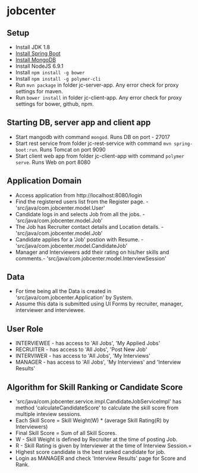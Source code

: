 # jobcenter


## Setup
* Install JDK 1.8
* [Install Spring Boot](http://docs.spring.io/spring-boot/docs/current/reference/html/)
* [Install MongoDB](http://docs.mongodb.org/manual/installation/getting-started-installing-spring-boot.html#getting-started-installing-the-cli)
* Install NodeJS 6.9.1
* Install `npm install -g bower`
* Install `npm install -g polymer-cli`
* Run `mvn package` in folder jc-server-app. Any error check for proxy settings for maven.
* Run `bower install` in folder jc-client-app. Any error check for proxy settings for bower, github, npm.

## Starting DB, server app and client app
* Start mangodb with command `mongod`. Runs DB on port - 27017
* Start rest service from folder jc-rest-service with command `mvn spring-boot:run`. Runs Tomcat on port 9090
* Start client web app from folder jc-client-app with command `polymer serve`. Runs Web on port 8080

## Application Domain
* Access application from http://localhost:8080/login
* Find the registered users list from the Register page. - 'src/java/com.jobcenter.model.User'
* Candidate logs in and selects Job from all the jobs. - 'src/java/com.jobcenter.model.Job'
* The Job has Recruiter contact details and Location details. - 'src/java/com.jobcenter.model.Job'
* Candidate applies for a 'Job' postion with Resume. - 'src/java/com.jobcenter.model.CandidateJob'
* Manager and Interviewers add their rating on his/her skills and comments.- 'src/java/com.jobcenter.model.InterviewSession'

## Data 
* For time being all the Data is created in 'src/java/com.jobcenter.Application' by System.
* Assume this data is submitted using UI Forms by recruiter, manager, interviewer and interviewee.

## User Role
* INTERVIEWEE - has access to 'All Jobs', 'My Applied Jobs'
* RECRUITER - has access to 'All Jobs', 'Post New Job'
* INTERVIWER - has access to 'All Jobs', 'My Interviews'
* MANAGER - has access to 'All Jobs', 'My Interviews' and 'Interview Results'

## Algorithm for Skill Ranking or Candidate Score
* 'src/java/com.jobcenter.service.impl.CandidateJobServiceImpl' has method 'calculateCandidateScore' to calculate the skill score from multiple inteview sessions.
* Each Skill Score = Skill Weight(W) * (average Skill Rating(R) by Interviewers)
* Final Skill Score = Sum of all Skill Scores.
* W - Skill Weight is defined by Recruiter at the time of posting Job.
* R - Skill Rating is given by Interviewer at the time of Interview Session.=
* Highest score candidate is the best ranked candidate for job.
* Login as MANAGER and check 'Interview Results' page for Score and Rank.

